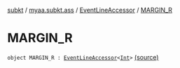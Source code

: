 [subkt](../../index.md) / [myaa.subkt.ass](../index.md) / [EventLineAccessor](index.md) / [MARGIN_R](./-m-a-r-g-i-n_-r.md)

# MARGIN_R

`object MARGIN_R : `[`EventLineAccessor`](index.md)`<`[`Int`](https://kotlinlang.org/api/latest/jvm/stdlib/kotlin/-int/index.html)`>` [(source)](https://github.com/Myaamori/SubKt/blob/0.1.4/src/main/kotlin/myaa/subkt/ass/parser.kt#L436)
